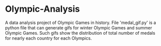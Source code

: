 # Olympic-Analysis
A data analysis project of Olympic Games in history.
File 'medal_gif.py' is a python file that can generate gifs for winter Olympic Games and summer Olympic Games. Such gifs show the distribution of total number of medals for nearly each country for each Olympics.
